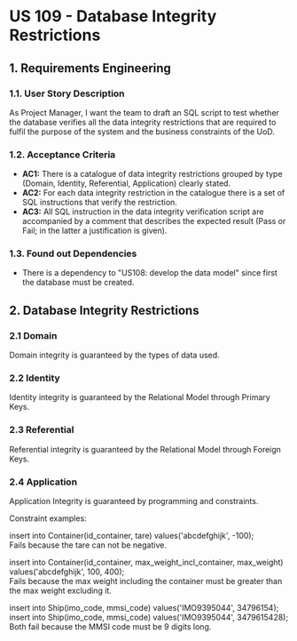 # US 109 - Database Integrity Restrictions

## 1. Requirements Engineering


### 1.1. User Story Description


As Project Manager, I want the team to draft an SQL script to test whether the database verifies all the data integrity restrictions that are required to fulfil the purpose of the system and the business constraints of the UoD.

### 1.2. Acceptance Criteria


* **AC1:** There is a catalogue of data integrity restrictions grouped by type (Domain, Identity, Referential, Application) clearly stated.
* **AC2:** For each data integrity restriction in the catalogue there is a set of SQL instructions that verify the restriction.
* **AC3:** All SQL instruction in the data integrity verification script are accompanied by a comment that describes the expected result (Pass or Fail; in the latter a justification is given).

### 1.3. Found out Dependencies


* There is a dependency to "US108: develop the data model" since first the database must be created.

## 2. Database Integrity Restrictions

### 2.1 Domain

Domain integrity is guaranteed by the types of data used.

### 2.2 Identity

Identity integrity is guaranteed by the Relational Model through Primary Keys.

### 2.3 Referential

Referential integrity is guaranteed by the Relational Model through Foreign Keys.

### 2.4 Application

Application Integrity is guaranteed by programming and constraints.

Constraint examples:

insert into Container(id_container, tare) values('abcdefghijk', -100);  
Fails because the tare can not be negative.

insert into Container(id_container, max_weight_incl_container, max_weight) values('abcdefghijk', 100, 400);  
Fails because the max weight including the container must be greater than the max weight excluding it.

insert into Ship(imo_code, mmsi_code) values('IMO9395044', 34796154);  
insert into Ship(imo_code, mmsi_code) values('IMO9395044', 3479615428);  
Both fail because the MMSI code must be 9 digits long.
